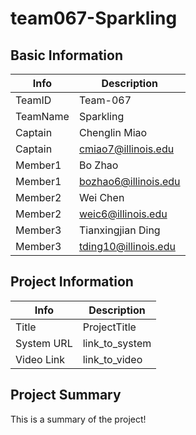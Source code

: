 # team067-Sparkling

## Basic Information

|   Info      |        Description     |
| ----------- | ---------------------- |
| TeamID      |        Team-067        |
| TeamName    |        Sparkling       |
| Captain     |       Chenglin Miao    |
| Captain     |   cmiao7@illinois.edu  |
| Member1     |         Bo Zhao        |
| Member1     |   bozhao6@illinois.edu |
| Member2     |         Wei Chen       |
| Member2     |   weic6@illinois.edu   |
| Member3     |   Tianxingjian Ding    |
| Member3     |   tding10@illinois.edu |

## Project Information

|   Info      |        Description     |
| ----------- | ---------------------- |
|  Title      |       ProjectTitle     |
| System URL  |      link_to_system    |
| Video Link  |      link_to_video     |

## Project Summary

This is a summary of the project!
